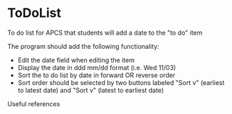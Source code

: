 ToDoList
========

To do list for APCS that students will add a date to the "to do" item

The program should add the following functionality:
* Edit the date field when editing the item
* Display the date in ddd mm/dd format (i.e. Wed 11/03)
* Sort the to do list by date in forward OR reverse order
* Sort order should be selected by two buttons labeled "Sort v" (earliest to latest date) and "Sort v" (latest to earliest date)

Useful references 

